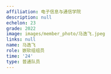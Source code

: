 ```yaml
---
affiliation: 电子信息与通信学院
description: null
echelon: 23
grade: 2022
image: images/member_photo/马逸飞.jpeg
links: null
name: 马逸飞
role: 嵌软组组员
time: '24'
type: 普通队员
---
```


